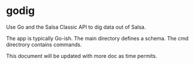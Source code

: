 # godig
Use Go and the Salsa Classic API to dig data out of Salsa.

The app is typically Go-ish.  The main directory defines a schema.  The cmd directrory contains commands.  

This document will be updated with more doc as time permits.

